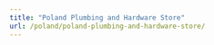 ```yaml
---
title: "Poland Plumbing and Hardware Store"
url: /poland/poland-plumbing-and-hardware-store/
---
```

